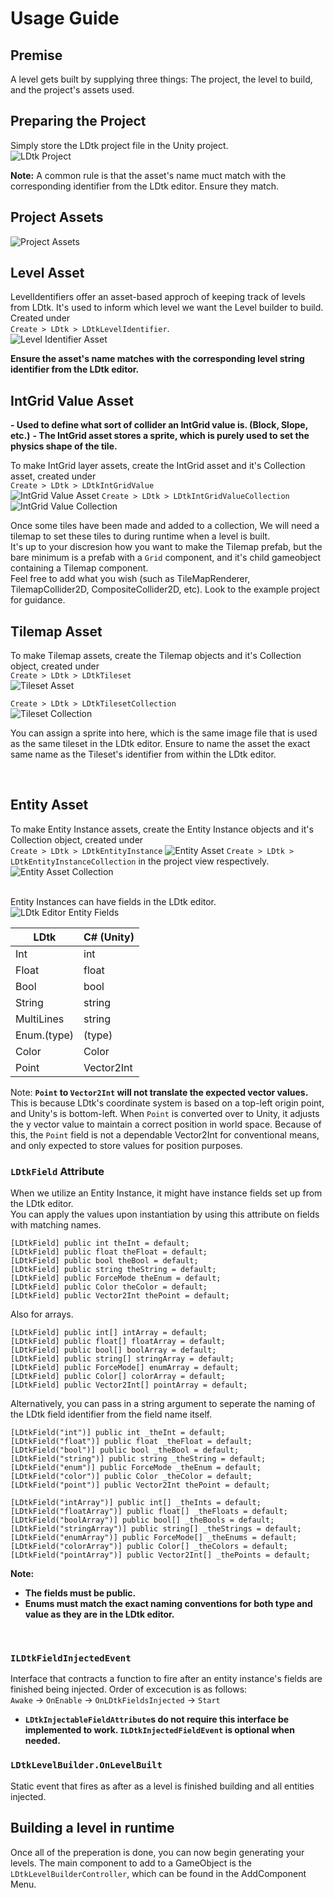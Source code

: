 # Usage Guide

## Premise
A level gets built by supplying three things: The project, the level to build, and the project's assets used.



## Preparing the Project
Simply store the LDtk project file in the Unity project.  
![LDtk Project](https://github.com/Cammin/LDtkUnity/blob/master/DocImages~/AssetProjectJson.png)

**Note:** A common rule is that the asset's name muct match with the corresponding identifier from the LDtk editor. Ensure they match.

## Project Assets
![Project Assets](https://github.com/Cammin/LDtkUnity/blob/master/DocImages~/AssetProject.png)

## Level Asset
LevelIdentifiers offer an asset-based approch of keeping track of levels from LDtk. It's used to inform which level we want the Level builder to build. Created under  
`Create > LDtk > LDtkLevelIdentifier`.  
![Level Identifier Asset](https://github.com/Cammin/LDtkUnity/blob/master/DocImages~/AssetLevel.png)

**Ensure the asset's name matches with the corresponding level string identifier from the LDtk editor.**   


## IntGrid Value Asset

**- Used to define what sort of collider an IntGrid value is. (Block, Slope, etc.)**
**- The IntGrid asset stores a sprite, which is purely used to set the physics shape of the tile.**

To make IntGrid layer assets, create the IntGrid asset and it's Collection asset, created under  
`Create > LDtk > LDtkIntGridValue`  
![IntGrid Value Asset](https://github.com/Cammin/LDtkUnity/blob/master/DocImages~/AssetIntGridValue.png)
`Create > LDtk > LDtkIntGridValueCollection`  
![IntGrid Value Collection](https://github.com/Cammin/LDtkUnity/blob/master/DocImages~/AssetIntGridValueCollection.png)
<br />

Once some tiles have been made and added to a collection, We will need a tilemap to set these tiles to during runtime when a level is built.  
It's up to your discresion how you want to make the Tilemap prefab, but the bare minimum is a prefab with a `Grid` component, and it's child gameobject containing a Tilemap component.  
Feel free to add what you wish (such as TileMapRenderer, TilemapCollider2D, CompositeCollider2D, etc). Look to the example project for guidance.


## Tilemap Asset
To make Tilemap assets, create the Tilemap objects and it's Collection object, created under  
`Create > LDtk > LDtkTileset`  
![Tileset Asset](https://github.com/Cammin/LDtkUnity/blob/master/DocImages~/AssetTileset.png)


`Create > LDtk > LDtkTilesetCollection`  
![Tileset Collection](https://github.com/Cammin/LDtkUnity/blob/master/DocImages~/AssetTilesetCollection.png)

You can assign a sprite into here, which is the same image file that is used as the same tileset in the LDtk editor.
Ensure to name the asset the exact same name as the Tileset's identifier from within the LDtk editor.

<br />


## Entity Asset
To make Entity Instance assets, create the Entity Instance objects and it's Collection object, created under  
`Create > LDtk > LDtkEntityInstance`
![Entity Asset](https://github.com/Cammin/LDtkUnity/blob/master/DocImages~/AssetEntity.png) 
`Create > LDtk > LDtkEntityInstanceCollection` in the project view respectively.
![Entity Asset Collection](https://github.com/Cammin/LDtkUnity/blob/master/DocImages~/AssetEntityCollection.png)
<br />
<br />

Entity Instances can have fields in the LDtk editor.
![LDtk Editor Entity Fields]()

| LDtk       | C# (Unity)  |
| ---------- | ----------- |
| Int        | int         |
| Float      | float       |
| Bool       | bool        |
| String     | string      |
| MultiLines | string      |
| Enum.(type)| (type)      |
| Color      | Color       |
| Point      | Vector2Int  |

Note: **`Point` to `Vector2Int` will not translate the expected vector values.**
This is because LDtk's coordinate system is based on a top-left origin point, and Unity's is bottom-left. When  `Point` is converted over to Unity, it adjusts the y vector value to maintain a correct position in world space. Because of this, the `Point` field is not a dependable Vector2Int for conventional means, and only expected to store values for position purposes.

### `LDtkField` Attribute  
When we utilize an Entity Instance, it might have instance fields set up from the LDtk editor.  
You can apply the values upon instantiation by using this attribute on fields with matching names.
``` 
[LDtkField] public int theInt = default;
[LDtkField] public float theFloat = default;
[LDtkField] public bool theBool = default;
[LDtkField] public string theString = default;
[LDtkField] public ForceMode theEnum = default;
[LDtkField] public Color theColor = default;
[LDtkField] public Vector2Int thePoint = default; 
```
Also for arrays.
``` 
[LDtkField] public int[] intArray = default;
[LDtkField] public float[] floatArray = default;
[LDtkField] public bool[] boolArray = default;
[LDtkField] public string[] stringArray = default;
[LDtkField] public ForceMode[] enumArray = default;
[LDtkField] public Color[] colorArray = default;
[LDtkField] public Vector2Int[] pointArray = default; 
```
Alternatively, you can pass in a string argument to seperate the naming of the LDtk field identifier from the field name itself.
``` 
[LDtkField("int")] public int _theInt = default;
[LDtkField("float")] public float _theFloat = default;
[LDtkField("bool")] public bool _theBool = default;
[LDtkField("string")] public string _theString = default;
[LDtkField("enum")] public ForceMode _theEnum = default;
[LDtkField("color")] public Color _theColor = default;
[LDtkField("point")] public Vector2Int thePoint = default; 

[LDtkField("intArray")] public int[] _theInts = default;
[LDtkField("floatArray")] public float[] _theFloats = default;
[LDtkField("boolArray")] public bool[] _theBools = default;
[LDtkField("stringArray")] public string[] _theStrings = default;
[LDtkField("enumArray")] public ForceMode[] _theEnums = default;
[LDtkField("colorArray")] public Color[] _theColors = default;
[LDtkField("pointArray")] public Vector2Int[] _thePoints = default; 
```
**Note:**
- **The fields must be public.**
- **Enums must match the exact naming conventions for both type and value as they are in the LDtk editor.**
<br />


### `ILDtkFieldInjectedEvent`
Interface that contracts a function to fire after an entity instance's fields are finished being injected. Order of excecution is as follows:<br />
`Awake` -> `OnEnable` -> `OnLDtkFieldsInjected` -> `Start`
- **`LDtkInjectableFieldAttribute`s do not require this interface be implemented to work. `ILDtkInjectedFieldEvent` is optional when needed.**

### `LDtkLevelBuilder.OnLevelBuilt`
Static event that fires as after as a level is finished building and all entities injected.
<br />


## Building a level in runtime
Once all of the preperation is done, you can now begin generating your levels.
The main component to add to a GameObject is the `LDtkLevelBuilderController`, which can be found in the AddComponent Menu.
<br />
